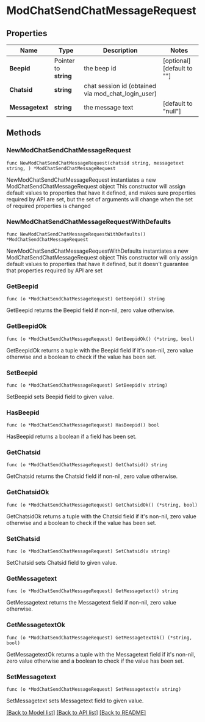 # ModChatSendChatMessageRequest

## Properties

Name | Type | Description | Notes
------------ | ------------- | ------------- | -------------
**Beepid** | Pointer to **string** | the beep id | [optional] [default to ""]
**Chatsid** | **string** | chat session id (obtained via mod_chat_login_user) | 
**Messagetext** | **string** | the message text | [default to "null"]

## Methods

### NewModChatSendChatMessageRequest

`func NewModChatSendChatMessageRequest(chatsid string, messagetext string, ) *ModChatSendChatMessageRequest`

NewModChatSendChatMessageRequest instantiates a new ModChatSendChatMessageRequest object
This constructor will assign default values to properties that have it defined,
and makes sure properties required by API are set, but the set of arguments
will change when the set of required properties is changed

### NewModChatSendChatMessageRequestWithDefaults

`func NewModChatSendChatMessageRequestWithDefaults() *ModChatSendChatMessageRequest`

NewModChatSendChatMessageRequestWithDefaults instantiates a new ModChatSendChatMessageRequest object
This constructor will only assign default values to properties that have it defined,
but it doesn't guarantee that properties required by API are set

### GetBeepid

`func (o *ModChatSendChatMessageRequest) GetBeepid() string`

GetBeepid returns the Beepid field if non-nil, zero value otherwise.

### GetBeepidOk

`func (o *ModChatSendChatMessageRequest) GetBeepidOk() (*string, bool)`

GetBeepidOk returns a tuple with the Beepid field if it's non-nil, zero value otherwise
and a boolean to check if the value has been set.

### SetBeepid

`func (o *ModChatSendChatMessageRequest) SetBeepid(v string)`

SetBeepid sets Beepid field to given value.

### HasBeepid

`func (o *ModChatSendChatMessageRequest) HasBeepid() bool`

HasBeepid returns a boolean if a field has been set.

### GetChatsid

`func (o *ModChatSendChatMessageRequest) GetChatsid() string`

GetChatsid returns the Chatsid field if non-nil, zero value otherwise.

### GetChatsidOk

`func (o *ModChatSendChatMessageRequest) GetChatsidOk() (*string, bool)`

GetChatsidOk returns a tuple with the Chatsid field if it's non-nil, zero value otherwise
and a boolean to check if the value has been set.

### SetChatsid

`func (o *ModChatSendChatMessageRequest) SetChatsid(v string)`

SetChatsid sets Chatsid field to given value.


### GetMessagetext

`func (o *ModChatSendChatMessageRequest) GetMessagetext() string`

GetMessagetext returns the Messagetext field if non-nil, zero value otherwise.

### GetMessagetextOk

`func (o *ModChatSendChatMessageRequest) GetMessagetextOk() (*string, bool)`

GetMessagetextOk returns a tuple with the Messagetext field if it's non-nil, zero value otherwise
and a boolean to check if the value has been set.

### SetMessagetext

`func (o *ModChatSendChatMessageRequest) SetMessagetext(v string)`

SetMessagetext sets Messagetext field to given value.



[[Back to Model list]](../README.md#documentation-for-models) [[Back to API list]](../README.md#documentation-for-api-endpoints) [[Back to README]](../README.md)


